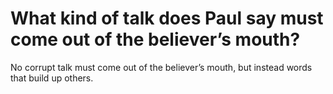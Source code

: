 # What kind of talk does Paul say must come out of the believer’s mouth?

No corrupt talk must come out of the believer’s mouth, but instead words that build up others.
